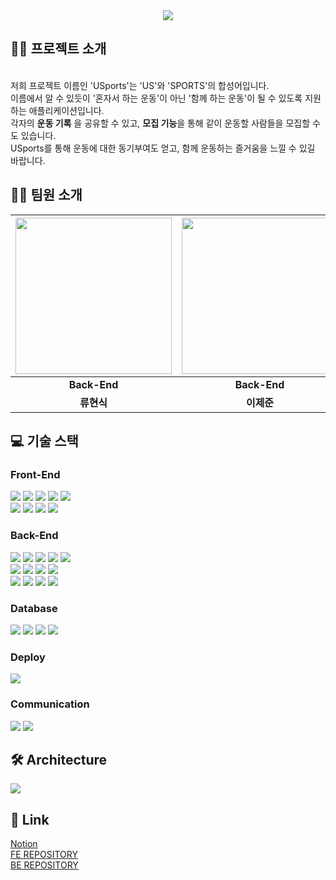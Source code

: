 <div align=center>
  <img src="https://github.com/AnonymousZB14/USports_BE/assets/108650920/8c530b03-ab59-4713-9a39-966586e58a46"/>
</div>

<!--# ⚽ USports 🏋-->


## 🧑‍🏫 프로젝트 소개
<br/>
저희 프로젝트 이름인 'USports'는 'US'와 'SPORTS'의 합성어입니다.<br/>
이름에서 알 수 있듯이 '혼자서 하는 운동'이 아닌 '함께 하는 운동'이 될 수 있도록 지원하는 애플리케이션입니다. <br/>
각자의 <strong>운동 기록</strong> 을 공유할 수 있고,
<strong>모집 기능</strong>을 통해 같이 운동할 사람들을 모집할 수도 있습니다.<br/>
USports를 통해 운동에 대한 동기부여도 얻고, 함께 운동하는 즐거움을 느낄 수 있길 바랍니다.


## 🧑‍💻 팀원 소개
<div align=center>
  
|<img src = "https://github.com/AnonymousZB14/.github/assets/115455126/8ca9b104-7657-4e26-be0c-bd18d612ff7f" width="250" height="250">|<img src = "https://github.com/AnonymousZB14/.github/assets/115455126/1f00845d-e1c8-4bf8-b8a4-881cf70fb2cf" width="250" height="250">|<img src = "https://github.com/AnonymousZB14/.github/assets/115455126/5a9f49c1-c498-4267-b5b5-1fee39ff0b5f" width = "250" height="250">|<img src = "https://github.com/AnonymousZB14/.github/assets/115455126/f6bfc5c1-fc30-4109-bc47-d5870849c664" width="250" height="250">|
|:---:|:---:|:---:|:---:|
|**Back-End**|**Back-End**|**Back-End**|**Front-End**|
|**류현식**|**이제준**|**김문진**|**이나라**|

</div>

## 💻 기술 스택

### Front-End

<img src="https://img.shields.io/badge/typescript-3178C6?&logo=typescript&logoColor=white"> <img src="https://img.shields.io/badge/nextdotjs-000000?&logo=nextdotjs&logoColor=white"> <img src="https://img.shields.io/badge/recoil-3578E5?&logo=recoil&logoColor=white">
<img src="https://img.shields.io/badge/sass-CC6699?&logo=sass&logoColor=white"> <img src="https://img.shields.io/badge/tailwindcss-06B6D4?&logo=tailwindcss&logoColor=white"> <br/>
<img src="https://img.shields.io/badge/axios-5A29E4?&logo=axios&logoColor=white"> <img src="https://img.shields.io/badge/reactquery-FF4154?&logo=reactquery&logoColor=white"> <img src="https://img.shields.io/badge/eslint-4B32C3?&logo=eslint&logoColor=white">
<img src="https://img.shields.io/badge/prettier-F7B93E?&logo=prettier&logoColor=white">


### Back-End

<img src="https://img.shields.io/badge/java-007396?&logo=java&logoColor=white"> <img src="https://img.shields.io/badge/spring-6DB33F?&logo=spring&logoColor=white"> <img src="https://img.shields.io/badge/gradle-02303A?&logo=gradle&logoColor=white"> 
<img src="https://img.shields.io/badge/springboot-6DB33F?&logo=springboot&logoColor=white"> 
<img src="https://img.shields.io/badge/JWT-000000?logo=jsonwebtokens&logoColor=white"> <br/>
<img src="https://img.shields.io/badge/Spring Security-6DB33F?&logo=Spring Security&logoColor=white"> <img src="https://img.shields.io/badge/OAUTH2-EC1C24?&logo=OAUTH2&logoColor=white"> 
<img src="https://img.shields.io/badge/Spring JPA-6DB33F?&logo=Spring JPA&logoColor=white"> <img src="https://img.shields.io/badge/SSE-160b7a?logo=SSE&logoColor=white"> <br/>
<img src="https://img.shields.io/badge/Websocket-cc8812?logo=Websocket&logoColor=white"> <img src="https://img.shields.io/badge/STOMP-d10606?logo=STOMP&logoColor=white"> <img src="https://img.shields.io/badge/Rabbitmq-FF6600?logo=rabbitmq&logoColor=white">
<img src="https://img.shields.io/badge/Docker-2496ED?logo=Docker&logoColor=white">



### Database

<img src="https://img.shields.io/badge/mariaDB-003545?logo=mariaDB&logoColor=white"> <img src="https://img.shields.io/badge/redis-%23DD0031.svg?logo=redis&logoColor=white"> <img src="https://img.shields.io/badge/mongoDB-47A248?logo=MongoDB&logoColor=white">
<img src="https://img.shields.io/badge/Amazon S3-569A31?&logo=Amazon S3&logoColor=white"> 

### Deploy

<img src="https://img.shields.io/badge/Amazon EC2-FF9900?&logo=Amazon EC2&logoColor=white"> 

### Communication

<img src="https://img.shields.io/badge/Slack-4A154B?logo=Slack&logoColor=white"> <img src="https://img.shields.io/badge/Notion-000000?logo=Notion&logoColor=white">


## 🛠 Architecture 

<img src = "https://github.com/AnonymousZB14/.github/assets/115455126/2236c72e-d5e3-44fa-b9a2-b66f0d6af0bb">


## 🔗 Link

[Notion](https://gleaming-canid-70b.notion.site/USPORTS-SNS-c10174ce56d7451094935fc9d4b4765f?pvs=4)<br/>
[FE REPOSITORY](https://github.com/AnonymousZB14/USports_FE)<br/>
[BE REPOSITORY](https://github.com/AnonymousZB14/USports_BE)

